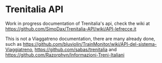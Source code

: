 # Trenitalia API
Work in progress documentation of Trenitalia's api, check the wiki at https://github.com/SimoDax/Trenitalia-API/wiki/API-lefrecce.it

This is not a Viaggatreno documentation, there are many already done, such as https://github.com/bluviolin/TrainMonitor/wiki/API-del-sistema-Viaggiatreno, https://github.com/sabas/trenitalia and https://github.com/Razorphyn/Informazioni-Treni-Italiani
